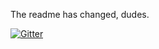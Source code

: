 The readme has changed, dudes.


[![Gitter](https://badges.gitter.im/Join%20Chat.svg)](https://gitter.im/kangkyu/ming_blog?utm_source=badge&utm_medium=badge&utm_campaign=pr-badge&utm_content=badge)